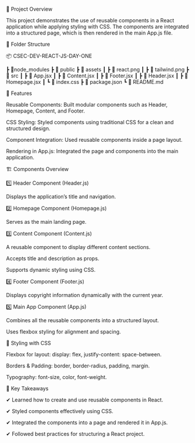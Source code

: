 📌 Project Overview

This project demonstrates the use of reusable components in a React application while applying styling with CSS. The components are integrated into a structured page, which is then rendered in the main App.js file.

📁 Folder Structure


📦 CSEC-DEV-REACT-JS-DAY-ONE

 ┣ 📂node_modules
 ┣ 📂 public
 ┣ 📂 assets
 ┃ ┣ 📜 react.png
 ┃ ┣ 📜 tailwind.png
 ┣ 📂 src
 ┃ ┣ 📜 App.jsx
 ┃ ┣ 📜 Content.jsx
 ┃ ┣ 📜 Footer.jsx
 ┃ ┣ 📜 Header.jsx
 ┃ ┣ 📜 Homepage.jsx
 ┃ ┗ 📜 index.css
 ┣ 📜 package.json
 ┗ 📜 README.md
 
 🚀 Features

Reusable Components: Built modular components such as Header, Homepage, Content, and Footer.

CSS Styling: Styled components using traditional CSS for a clean and structured design.

Component Integration: Used reusable components inside a page layout.

Rendering in App.js: Integrated the page and components into the main application.

🏗 Components Overview

1️⃣ Header Component (Header.js)

Displays the application’s title and navigation.

2️⃣ Homepage Component (Homepage.js)

Serves as the main landing page.

3️⃣ Content Component (Content.js)

A reusable component to display different content sections.

Accepts title and description as props.

Supports dynamic styling using CSS.

4️⃣ Footer Component (Footer.js)

Displays copyright information dynamically with the current year.

5️⃣ Main App Component (App.js)

Combines all the reusable components into a structured layout.

Uses flexbox styling for alignment and spacing.

🎨 Styling with CSS

Flexbox for layout: display: flex, justify-content: space-between.

Borders & Padding: border, border-radius, padding, margin.

Typography: font-size, color, font-weight.

🎯 Key Takeaways

✔ Learned how to create and use reusable components in React.

✔ Styled components effectively using CSS.

✔ Integrated the components into a page and rendered it in App.js.

✔ Followed best practices for structuring a React project.
